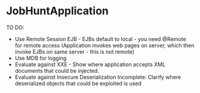 # JobHuntApplication

TO DO:
- Use Remote Session EJB - EJBs default to local - you need @Remote for remote access 
  (Application invokes web pages on server, which then invoke EJBs on same server - this is not remote)
- Use MDB for logging
- Evaluate against XXE - Show where application accepts XML documents that could be injected.
- Evaluate against Insecure Deserialization Incomplete: Clarify where deserialized objects that could be exploited is used
